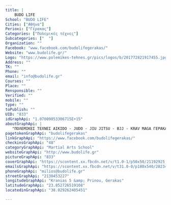 ```yaml
---
title: |
    BUDO LIFE
School: "BUDO LIFE"
Cities: ["Αθήνα"]
Perioxi: ["Γέρακας"]
Categories: ["Πολεμικές τέχνες"]
Subcategories: ["  "]
Organization: ""
Facebook: "www.facebook.com/budolifegerakas/"
Website: "www.budolife.gr/"
Logo: "https://www.polemikes-tehnes.gr/pics/logos/b/201772821917455.jpg"
Address: ""
TK: ""
Phone: ""
email: "info@budolife.gr"
Courses: ""
Place: ""
Rensponsible: ""
Verified: ""
mobile: ""
type: ""
toPublish: ""
UID: "833"
idGraphApi: "1.07009053306715E+15"
aboutGraphApi: | 
   "ΠΟΛΕΜΙΚΕΣ ΤΕΧΝΕΣ AIKIDO - JUDO - JIU JITSU - BJJ - KRAV MAGA ΓΕΡΑΚΑΣ - ΒΡΙΛΗΣΣΙΑ - ΠΑΤΗΜΑ ΧΑΛΑΝΔΡΙΟΥ - ΠΕΝΤΕΛΗ"
pagetokenGraphApi: "budolifegerakas"
linkGraphApi: "https://www.facebook.com/budolifegerakas/"
checkinsGraphApi: "48"
categoryGraphApi: "Martial Arts School"
websiteGraphApi: "http://www.budolife.gr"
pictureGraphApi: "833"
coverGraphApi: "https://scontent.xx.fbcdn.net/v/t1.0-1/p50x50/21192925_1420418554701008_913703502762994368_n.jpg?oh=ee29dc68af50227b9d533e5347f83fdb&amp;oe=5B3D4FD6"
emailsGraphApi: "https://scontent.xx.fbcdn.net/v/t31.0-0/p180x540/28234816_1579727482103447_4175102490868229044_o.jpg?oh=9935320e79c1920dd976c881ae25c086&amp;oe=5B06A2C0"
phoneGraphApi: "milios@budolife.gr"
streetGraphApi: "2130453227"
longitudeGraphApi: "Kranias 5 &amp; Prinou, Gerakas"
latitudeGraphApi: "23.852726519108"
locatedinGraphApi: "38.029262405451"

---
```




